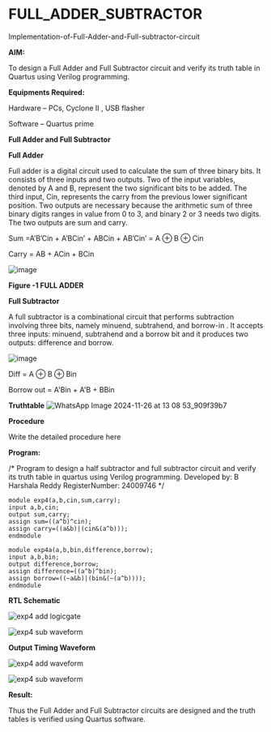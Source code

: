 # FULL_ADDER_SUBTRACTOR

Implementation-of-Full-Adder-and-Full-subtractor-circuit

**AIM:**

To design a Full Adder and Full Subtractor circuit and verify its truth table in Quartus using Verilog programming.

**Equipments Required:**

Hardware – PCs, Cyclone II , USB flasher

Software – Quartus prime

**Full Adder and Full Subtractor**

**Full Adder**

Full adder is a digital circuit used to calculate the sum of three binary bits. It consists of three inputs and two outputs. Two of the input variables, denoted by A and B, represent the two significant bits to be added. The third input, Cin, represents the carry from the previous lower significant position. Two outputs are necessary because the arithmetic sum of three binary digits ranges in value from 0 to 3, and binary 2 or 3 needs two digits. The two outputs are sum and carry.

Sum =A’B’Cin + A’BCin’ + ABCin + AB’Cin’ = A ⊕ B ⊕ Cin 

Carry = AB + ACin + BCin

![image](https://github.com/naavaneetha/FULL_ADDER_SUBTRACTOR/assets/154305477/0f30ba51-5ffb-4198-845f-18e054f675e7)

**Figure -1 FULL ADDER**

**Full Subtractor**

A full subtractor is a combinational circuit that performs subtraction involving three bits, namely minuend, subtrahend, and borrow-in . It accepts three inputs: minuend, subtrahend and a borrow bit and it produces two outputs: difference and borrow.

![image](https://github.com/naavaneetha/FULL_ADDER_SUBTRACTOR/assets/154305477/02b24f51-ab51-4304-9ad6-7b81ffc1ead5)

Diff = A ⊕ B ⊕ Bin 

Borrow out = A'Bin + A'B + BBin

**Truthtable**
![WhatsApp Image 2024-11-26 at 13 08 53_909f39b7](https://github.com/user-attachments/assets/0177b95f-4e35-4b23-be71-146a232f37f2)

**Procedure**

Write the detailed procedure here

**Program:**

/* Program to design a half subtractor and full subtractor circuit and verify its truth table in quartus using Verilog programming. 
Developed by: B Harshala Reddy
RegisterNumber: 24009746
*/
```
module exp4(a,b,cin,sum,carry);
input a,b,cin;
output sum,carry;
assign sum=((a^b)^cin);
assign carry=((a&b)|(cin&(a^b)));
endmodule
```
```
module exp4a(a,b,bin,difference,borrow);
input a,b,bin;
output difference,borrow;
assign difference=((a^b)^bin);
assign borrow=((~a&b)|(bin&(~(a^b))));
endmodule
```

**RTL Schematic**

![exp4  add logicgate](https://github.com/user-attachments/assets/56f1a0cd-66a8-47e2-9292-e25ce955df16)

![exp4 sub waveform](https://github.com/user-attachments/assets/1f182fb4-aab5-4ea0-9120-57dc06c1c8a1)

**Output Timing Waveform**

![exp4 add waveform](https://github.com/user-attachments/assets/c236c398-ea9c-40cf-b9bd-a9a1a85241c8)

![exp4 sub waveform](https://github.com/user-attachments/assets/2e9b2bf1-cecf-4174-adbc-4211dcc14b74)


**Result:**

Thus the Full Adder and Full Subtractor circuits are designed and the truth tables is verified using Quartus software.



